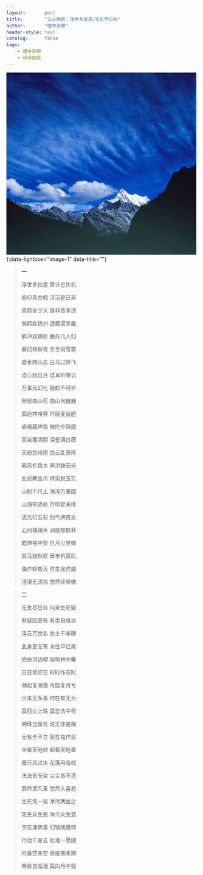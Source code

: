 ```yaml
---
layout:       post
title:        "五古两首：浮世多拙意/无生尽日欢"
author:       "缠中说禅"
header-style: text
catalog:      false
tags:
    - 缠中说禅
    - 诗词曲赋
---
```


[![](/img/czsc/20060903-0294.png)](/img/czsc/20060903-0294.png){:data-lightbox="image-1" data-title=""}



> **一**
>
> 
>
> 浮世多拙意  算计总失机
>
> 俯仰真亦假  浮沉是已非
>
> 真假全少义  是非皆多违
>
> 骑鹤赴扬州  逐鹿望京畿
>
> 鹤冲双翅折  鹿死几人归
>
> 春回杨柳青  冬至雨雪霏
>
> 碧水跨山去  白马过隙飞
>
> 谁心观日月  谁耳听嘲讥
>
> 万事元幻化  鹿鹤不可祈
>
> 陟彼南山石  南山何巍巍
>
> 靡迤林陵莽  阡陌麦苗肥
>
> 嵯峨藏祥兽  陂陀步锦麾
>
> 高岩覆清阴  深壑满白薇
>
> 天崩忽倾雨  惊云乱景晖
>
> 飙风折盘木  奔洪缺石圻
>
> 虬蛟舞金爪  焊突脱玉玑
>
> 山削千尺土  海泻万重围
>
> 山海穷迹处  月明星未稀
>
> 流光幻五彩  剑气拂霓衣
>
> 云间蔼蔼木  涧底郁郁菲
>
> 乾坤袖中笼  日月尘里微
>
> 驱马猎秋原  垂竿钓夏矶
>
> 偶作蜉蝣灭  时生龙虎威
>
> 澶漫无清浊  悠然续琴徽
>
> 



> **二**
>
> 
>
> 无生尽日欢  何来生死疑
>
> 有疑因患有  有患自缠丝
>
> 浮云万世名  粪土千年碑
>
> 此身更无寄  未住早已离
>
> 依依河边柳  呦呦林中麋
>
> 日日皆好日  时时作花时
>
> 潮起复潮落  月圆复月亏
>
> 世本无多事  何在有无为
>
> 莫窃尘上珠  莫恋法中奇
>
> 明珠岂属有  说无亦是痴
>
> 无有全不立  犹在鬼作思
>
> 坐看天地转  起看天地垂
>
> 雁行风过水  花落月临枝
>
> 法法皆无染  尘尘皆不遗
>
> 廓然泯凡圣  悠然入喜悲
>
> 生死凭一笑  净污两由之
>
> 死生众生恩  净污众生慈
>
> 空花演佛事  幻镜戏魔师
>
> 行劫千身去  赴难一愿随
>
> 阿鼻空未空  菩提期未期
>
> 琴歌自澹漫  莫向月中窥
